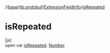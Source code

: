 //[base](../../../index.md)/[lib.protobuf](../index.md)/[ExtensionFieldInfo](index.md)/[isRepeated](is-repeated.md)

# isRepeated

[js]\
open var [isRepeated](is-repeated.md): [Number](https://kotlinlang.org/api/latest/jvm/stdlib/kotlin/-number/index.html)
